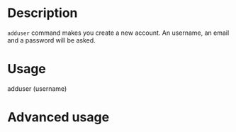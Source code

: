 # Description
`adduser` command makes you create a new account.
An username, an email and a password will be asked.

# Usage
adduser (username)

# Advanced usage
